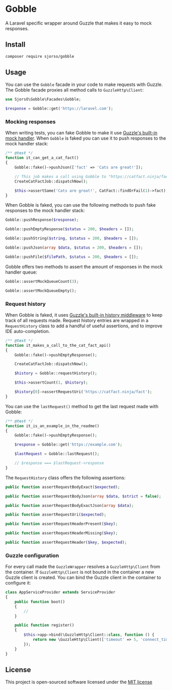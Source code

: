 # Gobble
A Laravel specific wrapper around Guzzle that makes it easy to mock responses.

## Install
```bash
composer require sjorso/gobble
```

## Usage
You can use the `Gobble` facade in your code to make requests with Guzzle. The Gobble facade proxies all method calls to `GuzzleHttp\Client`:
```php
use SjorsO\Gobble\Facades\Gobble;

$response = Gobble::get('https://laravel.com');
```

### Mocking responses
When writing tests, you can fake Gobble to make it use [Guzzle's built-in mock handler](http://docs.guzzlephp.org/en/stable/testing.html). When `Gobble` is faked you can use it to push responses to the mock handler stack:
```php
/** @test */
function it_can_get_a_cat_fact()
{
    Gobble::fake()->pushJson(['fact' => 'Cats are great!']);

    // This job makes a call using Gobble to "https://catfact.ninja/fact"
    CreateCatFactJob::dispatchNow();

    $this->assertSame('Cats are great!', CatFact::findOrFail(1)->fact);
}
```

When Gobble is faked, you can use the following methods to push fake responses to the mock handler stack:
```php
Gobble::pushResponse($response);

Gobble::pushEmptyResponse($status = 200, $headers = []);

Gobble::pushString($string, $status = 200, $headers = []);

Gobble::pushJson(array $data, $status = 200, $headers = []);

Gobble::pushFile($filePath, $status = 200, $headers = []);
```

Gobble offers two methods to assert the amount of responses in the mock handler queue:
```php
Gobble::assertMockQueueCount(3);

Gobble::assertMockQueueEmpty();
```

### Request history
When Gobble is faked, it uses [Guzzle's built-in history middleware](http://docs.guzzlephp.org/en/stable/testing.html#history-middleware) to keep track of all requests made. Request history entries are wrapped in a `RequestHistory` class to add a handful of useful assertions, and to improve IDE auto-completion.
```php
/** @test */
function it_makes_a_call_to_the_cat_fact_api()
{
    Gobble::fake()->pushEmptyResponse();

    CreateCatFactJob::dispatchNow();

    $history = Gobble::requestHistory();

    $this->assertCount(1, $history);

    $history[0]->assertRequestUri('https://catfact.ninja/fact');
}
```

You can use the `lastRequest()` method to get the last request made with Gobble:
```php
/** @test */
function it_is_an_example_in_the_readme()
{
    Gobble::fake()->pushEmptyResponse();

    $response = Gobble::get('https://example.com');

    $lastRequest = Gobble::lastRequest();

    // $response === $lastRequest->response
}
```

The `RequestHistory` class offers the following assertions:
```php
public function assertRequestBodyExact($expected);

public function assertRequestBodyJson(array $data, $strict = false);

public function assertRequestBodyExactJson(array $data);

public function assertRequestUri($expected);

public function assertRequestHeaderPresent($key);

public function assertRequestHeaderMissing($key);

public function assertRequestHeader($key, $expected);
```

### Guzzle configuration
For every call made the `GuzzleWrapper` resolves a `GuzzleHttp\Client` from the container. If `GuzzleHttp\Client` is not bound in the container a new Guzzle client is created. You can bind the Guzzle client in the container to configure it:
```php
class AppServiceProvider extends ServiceProvider
{
    public function boot()
    {
        //
    }

    public function register()
    {
        $this->app->bind(\GuzzleHttp\Client::class, function () {
            return new \GuzzleHttp\Client(['timeout' => 5, 'connect_timeout' => 5]);
        });
    }
}
```

## License

This project is open-sourced software licensed under the [MIT license](http://opensource.org/licenses/MIT)
